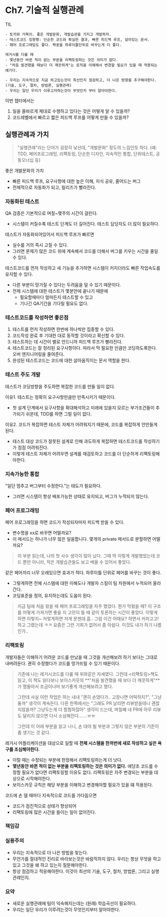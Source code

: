 # Ch7. 기술적 실행관례

TIL

```
- 토끼와 거북이. 좋은 개발문화, 개발습관을 가지고 개발하자.
- 테스트코드 킹왕짱: 단순한 코드와 확실한 결과, 빠른 피드백 루프, 살아있는 문서.
- 페어 프로그래밍도 좋다. 짝꿍을 하루이틀단위로 바꾸는게 더 좋다.

레거시를 다룰 때
- 몇년동안 바뀐 적이 없는 부분을 리팩토링하는 것은 의미가 없다.
- "처음 발견했을 때보다 더 깨끗하게"는 로직을 이해해서 변경할 필요가 있을 때 적용되는 얘기다. 

- 우리는 지속적으로 지금 하고있는것이 최선인지 점검하고, 더 나은 방향을 추구해야한다. (기술, 도구, 절차, 방법론, 실행관례)
- 우리는 일단 우리가 이루고자하는것이 무엇인지 부터 알아야한다.
```

이번 챕터에서는

1. 일을 올바르게 제대로 수행하고 있다는 것은 어떻게 알 수 있을까?
2. 코드레벨에서 빠르고 짧은 피드백 루프를 어떻게 만들 수 있을까?

## 실행관례과 가치

> "실행관례"라는 단어가 굉장히 낯선데, "개발문화" 정도의 느낌인듯 하다.
> (예: TDD, 페어프로그래밍, 리팩토링, 단순한 디자인, 지속적인 통합, 단위테스트, 공동오너십 등)

좋은 개발문화의 가치

- 빠른 피드백 루프, 요구사항에 대한 높은 이해, 지식 공유, 줄어드는 버그
- 전체적으로 자동화가 되고, 릴리즈가 빨라진다.


### 자동화된 테스트

QA 검증은 기본적으로 며칠~몇주의 시간이 걸린다.

- 시스템이 커질수록 테스트 단계도 더 길어진다. 테스트 담당자도 더 많이 필요하다.

테스트가 자동화되어있어서 피드백 루프가 빠르면

- 실수를 거의 즉시 고칠 수 있다.
- 그러면 문제가 많은 코드 위에 계속해서 코드를 더해서 버그를 키우는 시간을 줄일 수 있다.

테스트코드를 먼저 작성하고 새 기능을 추가하면 시스템이 커지더라도 빠른 작업속도를 유지할 수 있다.

- 다른 부분이 망가질 수 있다는 두려움을 덜 수 있기 때문이다.
- 전체 시스템에 대한 테스트가 몇분안에 끝나기 때문에 
	- 필요할때마다 얼마든지 테스트할 수 있고
	- 기나긴 QA기간을 기다릴 필요도 없다.

### 테스트코드를 작성하면 좋은점

1. 테스트를 먼저 작성하면 한번에 하나씩만 집중할 수 있다.
2. 코드작성 완료 후 기대한 대로 동작할 것이라고 확신할 수 있다.
3. 테스트하는 데 시간이 별로 안드니까 피드백 루프가 빨라진다.
4. 테스트코드는 잘 정리된 요구사항이다. 따라서 딱 필요한 만큼만 코딩하도록한다. 오버 엔지니어링을 줄여준다.
5. 완성된 테스트코드는 코드에 대한 살아움직이는 문서 역할을 한다.

### 테스트 주도 개발

테스트가 코딩방향을 주도하면 복잡한 코드를 만들 일이 없다.

이유1. 테스트는 정확히 요구사항만큼만 만족시키기 때문이다.

- 첫 설계 단계에서 요구사항을 확대해석하고 미래에 있을지 모르는 부가조건들이 추가되기 쉬운데, TDD를 하면 그럴 일이 없다.

이유2. 코드가 복잡하면 테스트 자체가 어려워지기 때문에, 코드를 복잡하게 안만들게 된다.

- 테스트 대상 코드가 잘못된 설계로 인해 과도하게 복잡하면 테스트코드를 작성하기가 점점 어려워진다.
- 이렇게 테스트 자체가 어려우면 설계를 재검토하고 코드를 더 단순하게 리팩토링해야한다.

### 지속가능한 통합

"일단 멈추고 버그부터 수정한다."는 태도가 필요하다. 

- 그러면 시스템이 항상 배포가능한 상태로 유지되고, 버그가 누적되지 않는다.

### 페어 프로그래밍

페어 프로그래밍을 하면 코드가 작성되자마자 피드백 받을 수 있다.

- 변수명을 xx로 바꾸면 어떨까요?
- 이 메서드는 하나가 너무 많은 일을합니다. 몇개의 private 메서드로 분할하면 어떨까요?

> 이 부분 읽는데, 나의 첫 사수 생각이 많이 났다. 
> 그때 딱 이렇게 개발했었는데 코드 뿐만 아니라, 작은 개발습관들도 보고 배울 수 있어서 좋았다.

같은 페어끼리 너무 오래있으면 효과가 적다. 하루이틀 단위로 페어를 바꾸는 것이 좋다.

- 그렇게하면 전체 시스템에 대한 이해도나 개발자 스킬이 팀 차원에서 누적되어 올라간다.
- 코딩표준을 정의, 유지하는데도 도움이 된다.

> 지금 팀에 처음 왔을 때 페어 프로그래밍을 자주 했었다. 뭔가 막혔을 때? 이 구조를 어떻게 가져가면 좋을 지 고민이 들 때 같이 토론하는 시간이 좋았다. 이렇게 하면 이렇지~ 저렇게하면 저게 문젠데 흠.. 그럼 이건 어때요? 하면서 커피고고! 하고 그랬는데 ㅋㅋ 요즘은 그런 기회가 없어서 좀 아쉽다. 이것도 내가 하기 나름인가..

### 리팩토링

개발자들은 이해하기 어려운 코드를 만났을 때 그것을 개선해보려 하기 보다는 그대로 내버려둔다. 괜히 수정했다가 코드를 망가뜨릴 수 있기 때문이다.

> 기존에 나는 레거시코드를 다룰 때 위와같은 자세였다. 그런데 <리팩토링>책도 읽고, 이 책도 읽다보니 보이스카웃의 **"처음 발견했을 때 보다 더 깨끗하게"**가 맴돌아서 조금이나마 보기좋게 개선해보려고 했다. 
> 
> 그런데 사실 이런 작업은 하는 내내 "괜히 손댔다가.. 고장나면 어떡하지?", "그냥 둘까" 생각이 계속든다. 다른 한쪽에서는 "그래도 PR 날리면 리뷰받을테니 괜찮지않을까? 그냥두는게 더 찜찜하잖아" 생각이 드는데, 며칠쨰 내 PR에 아무 리뷰도 달리지 않으면 다시 소심해진다.......ㅠㅠ
>
> 그런데 이 아래 부분을 읽고 나니, 손 대야 될 부분과 그렇지 않은 부분의 기준이 좀 생기는 것 같다.

레거시 어플리케이션을 대상으로 일할 때 **전체 시스템을 한꺼번에 새로 작성하고 싶은 욕구를 조심해야한다.**

- 이럴 때는 수정되는 부분에 한정해서 리팩토링하는게 더 낫다.
- **몇년동안 바뀐 적이 없는 부분을 리팩토링하는 것은 의미가 없다.** 애당초 코드를 수정할 필요가 없다면 리팩토링할 이유도 없다. 리팩토링은 자주 변경되는 부분을 대상으로 시작해야한다.
- 보이스카웃 규칙은 해당 부분을 이해하고 변경해야할 필요가 있을 떄 적용된다.

코드에 손 댈 때마다 지속적으로 코드를 가다듬으면 

- 코드가 점진적으로 상태가 향상되어
- 리팩토링에 많은 시간을 들이는 일이 없어진다.

### 책임감

### 실용주의

- 우리는 지속적으로 더 나은 방법을 찾는다.
- 무언가를 절대적인 진리로 바라보는것은 바람직하지 않다. 우리는 항상 무엇을 하고있고 그것을 왜 하고 있는지 질문해야한다.
- 항상 점검하고 적응해야한다. 이것이 최선의 기술, 도구, 절차, 방법론, 그리고 실행관례인지.

### 요약

- 새로운 실행관례에 팀이 익숙해지는데는 (원래) 학습곡선이 필요하다.
- 우리는 일단 우리가 이루려는것이 무엇인지부터 알아야한다.

 

